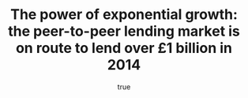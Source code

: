 ---
id: http://contentapi.theodi.org/the-power-of-exponential-growth-the-peertopeer-lending-market-is-on-route-to-lend-over-1-billion-in-2014.json
web_url: http://theodi.org/blog/the-power-of-exponential-growth-the-peertopeer-lending-market-is-on-route-to-lend-over-1-billion-in-2014
slug: the-power-of-exponential-growth-the-peertopeer-lending-market-is-on-route-to-lend-over-1-billion-in-2014
title: 'The power of exponential growth: the peer-to-peer lending market is on route
  to lend over £1 billion in 2014'
format: article
updated_at: '2015-09-11T10:57:34+01:00'
created_at: '2014-10-23T10:50:35+01:00'
tag_ids:
- blog
- finance
- peer-to-peer
- lending
- open-data
tags:
- id: http://contentapi.theodi.org/tags/articles/blog.json
  web_url: 
  title: Blog Post
  details:
    description: Blog Post
    short_description: 
    type: article
  content_with_tag:
    id: http://contentapi.theodi.org/with_tag.json?article=blog
    web_url: http://theodi.org/tags/blog
    slug: blog
  parent: 
- id: http://contentapi.theodi.org/tags/keywords/finance.json
  web_url: 
  title: finance
  details:
    description: 
    short_description: 
    type: keyword
  content_with_tag:
    id: http://contentapi.theodi.org/with_tag.json?keyword=finance
    web_url: http://theodi.org/tags/finance
    slug: finance
  parent: 
- id: http://contentapi.theodi.org/tags/keywords/peer-to-peer.json
  web_url: 
  title: peer-to-peer
  details:
    description: 
    short_description: 
    type: keyword
  content_with_tag:
    id: http://contentapi.theodi.org/with_tag.json?keyword=peer-to-peer
    web_url: http://theodi.org/tags/peer-to-peer
    slug: peer-to-peer
  parent: 
- id: http://contentapi.theodi.org/tags/keywords/lending.json
  web_url: 
  title: lending
  details:
    description: 
    short_description: 
    type: keyword
  content_with_tag:
    id: http://contentapi.theodi.org/with_tag.json?keyword=lending
    web_url: http://theodi.org/tags/lending
    slug: lending
  parent: 
- id: http://contentapi.theodi.org/tags/keywords/open-data.json
  web_url: 
  title: open data
  details:
    description: 
    short_description: 
    type: keyword
  content_with_tag:
    id: http://contentapi.theodi.org/with_tag.json?keyword=open-data
    web_url: http://theodi.org/tags/open-data
    slug: open-data
  parent: 
related:
- id: http://contentapi.theodi.org/peer-peer-lending-businesses-lead-way-opening-financial-data.json
  web_url: http://theodi.org/blog/peer-peer-lending-businesses-lead-way-opening-financial-data
  slug: peer-peer-lending-businesses-lead-way-opening-financial-data
  title: Peer-to-Peer Lending Businesses Lead the Way in Opening up Financial Data
  format: article
  updated_at: '2015-09-11T10:54:43+01:00'
  created_at: '2013-07-15T19:21:42+01:00'
  tag_ids:
  - blog
details:
  need_id: 
  business_proposition: false
  description: ''
  excerpt: Growth over time from Oct 2010 to May 2013
  language: en
  need_extended_font: false
  url: ''
  content: "<table class=\"table\"><caption><b>Growth over time from Oct 2010 to May
    2013</b></caption><tbody><tr><td><img src=\"http://bd7a65e2cb448908f934-86a50c88e47af9e1fb58ce0672b5a500.r32.cf3.rackcdn.com/uploads/assets/legacy/p2p%2Dmap%2Dlenders.gif\"
    alt=\"Lenders\" title=\"\" /></td><td><img src=\"http://bd7a65e2cb448908f934-86a50c88e47af9e1fb58ce0672b5a500.r32.cf3.rackcdn.com/uploads/assets/legacy/p2p%2Dmap%2Drecipients.gif\"
    alt=\"Recipients\" title=\"\" /></td></tr></tbody></table>\n\n<p><a rel=\"external\"
    href=\"http://theodi.org/blog/peer-peer-lending-businesses-lead-way-opening-financial-data\">Last
    year</a>, in June 2013, we estimated that the peer-to-peer (P2P) market will be
    worth £1 billion at least by the year 2016.</p>\n\n<p>In fact, market data by
    the <a rel=\"external\" href=\"http://p2pfa.info/wp-content/uploads/2014/10/Peer-to-Peer-Lending-DataSheet-Q3-v3.pdf\">Peer-to-Peer
    Finance Association</a> shows how the P2P companies have lent £900 million\tin
    the first three quarters\tof 2014. They will hit our prediction by the end of
    this year because of an exponential growth of loans to businesses and consumers.</p>\n\n<p>This
    is a great success story for one of the first industries in the financial sector
    to embrace open data. <a rel=\"external\" href=\"https://directory.theodi.org/members/YZ9195NL\">RateSetter</a>,
    an ODI member, Zopa and Funding Circle are the three leading P2P platforms in
    the UK. They were part of the consortium which published all transaction, i.e.
    14 million loan parts to highlight the regional geography of lending.</p>\n\n<p>The
    uptake of crowdfunded loans continues and is encouraged by the UK government,
    for example, by planning to introduce a <a rel=\"external\" href=\"http://www.ft.com/cms/s/0/3ae23438-55d6-11e4-93b3-00144feab7de.html?siteedition=uk\">new
    individual savings account designed for peer-to-peer lending</a>.</p>\n\n<p>In
    March 2014 the Financial Conduct Authority laid down the new rules for the crowdfunding
    industry, which includes P2P. The rules were set to provide greater transparency
    and clearer information about risks, a move that was anticipated with the opening
    up of data in our project. </p>\n\n<p>The P2P industry is an example of how open
    data can create trust with consumers and regulators and therefore accelerator
    the core business proposition. Other organisations in the finance world, such
    as the <a rel=\"external\" href=\"http://www.bankofengland.co.uk/Pages/disclaimer.aspx\">Bank
    of England</a>, have adopted the UK <a rel=\"external\" href=\"http://www.nationalarchives.gov.uk/doc/open-government-licence/version/2/\">Open
    Government Licence</a>. There is still a huge opportunity for banks to become
    more open.</p>\n\n<h4>What is P2P lending?</h4>\n\n<p>Peer-to-peer (P2P) platforms
    are online sites that match lenders to recipients. At this basic level they are
    much like banks. However, unlike banks, P2P platforms usually do not invest these
    funds solely at their own discretion. Instead some enable lenders to directly
    make investment decisions by choosing the recipient they fund or allowing lenders
    to define the general social or financial features of the projects in which they
    want to invest.</p>\n\n"
  media_enquiries_name: ''
  media_enquiries_email: ''
  media_enquiries_telephone: ''
  alternative_title: ''
  organizations: []
  author: {}
  nodes: []
author: {}
nodes: []
organizations: []
related_external_links: []
---